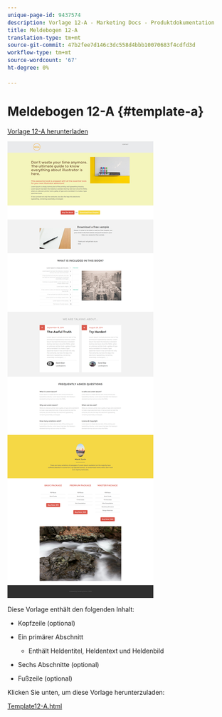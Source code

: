 ```yaml
---
unique-page-id: 9437574
description: Vorlage 12-A - Marketing Docs - Produktdokumentation
title: Meldebogen 12-A
translation-type: tm+mt
source-git-commit: 47b2fee7d146c3dc558d4bbb10070683f4cdfd3d
workflow-type: tm+mt
source-wordcount: '67'
ht-degree: 0%

---
```



# Meldebogen 12-A {#template-a}

[Vorlage 12-A herunterladen](http://docs.marketo.com/download/attachments/9437574/template-12a.html?version=1&amp;modificationdate=1438211507000&amp;api=v2)

![](assets/image2015-8-4-14-3a23-3a23.png)

Diese Vorlage enthält den folgenden Inhalt:

* Kopfzeile (optional)
* Ein primärer Abschnitt

   * Enthält Heldentitel, Heldentext und Heldenbild

* Sechs Abschnitte (optional)
* Fußzeile (optional)

Klicken Sie unten, um diese Vorlage herunterzuladen:

[Template12-A.html](http://docs.marketo.com/download/attachments/9437574/template-12a.html?version=1&amp;modificationdate=1438211507000&amp;api=v2)
